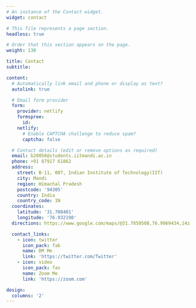 ```yaml
---
# An instance of the Contact widget.
widget: contact

# This file represents a page section.
headless: true

# Order that this section appears on the page.
weight: 130

title: Contact
subtitle:

content:
  # Automatically link email and phone or display as text?
  autolink: true

  # Email form provider
  form:
    provider: netlify
    formspree:
      id:
    netlify:
      # Enable CAPTCHA challenge to reduce spam?
      captcha: false

  # Contact details (edit or remove options as required)
  email: b20056@students.iitmandi.ac.in
  phone: +91 87917 61862
  address:
    street: B-11, 007, Indian Institute of Technology(IIT)
    city: Mandi
    region: Himachal Pradesh
    postcode: '94305'
    country: India
    country_code: IN
  coordinates:
    latitude: '31.708401'
    longitude: '76.932198'
  directions: https://www.google.com/maps/@31.7859508,76.9969434,14z

  contact_links:
    - icon: twitter
      icon_pack: fab
      name: DM Me
      link: 'https://twitter.com/Twitter'
    - icon: video
      icon_pack: fas
      name: Zoom Me
      link: 'https://zoom.com'

design:
  columns: '2'
---
```

